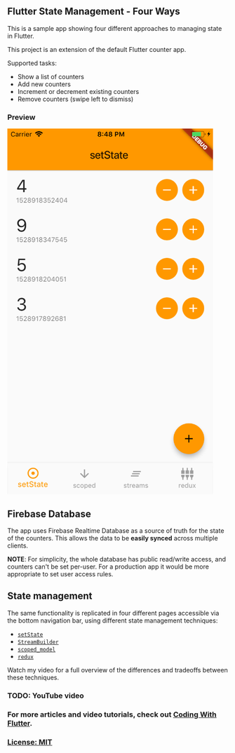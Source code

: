 ## Flutter State Management - Four Ways

This is a sample app showing four different approaches to managing state in Flutter.

This project is an extension of the default Flutter counter app.

Supported tasks:

- Show a list of counters
- Add new counters
- Increment or decrement existing counters
- Remove counters (swipe left to dismiss)

### Preview

![](screenshots/multiple_counters_tabs.png)

## Firebase Database

The app uses Firebase Realtime Database as a source of truth for the state of the counters. This allows the data to be **easily synced** across multiple clients.

**NOTE**: For simplicity, the whole database has public read/write access, and counters can't be set per-user. For a production app it would be more appropriate to set user access rules.

## State management

The same functionality is replicated in four different pages accessible via the bottom navigation bar, using different state management techniques:

* [`setState`](https://docs.flutter.io/flutter/widgets/State/setState.html)
* [`StreamBuilder`](https://docs.flutter.io/flutter/widgets/StreamBuilder-class.html)
* [`scoped_model`](https://pub.dartlang.org/packages/scoped_model)
* [`redux`](https://pub.dartlang.org/packages/redux)

Watch my video for a full overview of the differences and tradeoffs between these techniques.

### TODO: YouTube video


### For more articles and video tutorials, check out [Coding With Flutter](https://codingwithflutter.com/).

### [License: MIT](LICENSE.md)
